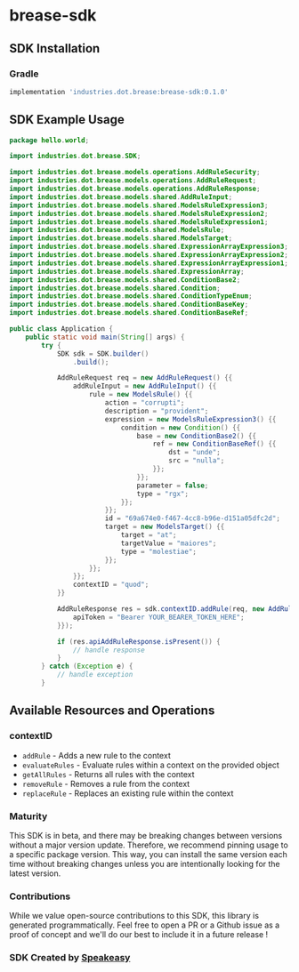 # brease-sdk

<!-- Start SDK Installation -->
## SDK Installation

### Gradle

```groovy
implementation 'industries.dot.brease:brease-sdk:0.1.0'
```
<!-- End SDK Installation -->

## SDK Example Usage
<!-- Start SDK Example Usage -->
```java
package hello.world;

import industries.dot.brease.SDK;

import industries.dot.brease.models.operations.AddRuleSecurity;
import industries.dot.brease.models.operations.AddRuleRequest;
import industries.dot.brease.models.operations.AddRuleResponse;
import industries.dot.brease.models.shared.AddRuleInput;
import industries.dot.brease.models.shared.ModelsRuleExpression3;
import industries.dot.brease.models.shared.ModelsRuleExpression2;
import industries.dot.brease.models.shared.ModelsRuleExpression1;
import industries.dot.brease.models.shared.ModelsRule;
import industries.dot.brease.models.shared.ModelsTarget;
import industries.dot.brease.models.shared.ExpressionArrayExpression3;
import industries.dot.brease.models.shared.ExpressionArrayExpression2;
import industries.dot.brease.models.shared.ExpressionArrayExpression1;
import industries.dot.brease.models.shared.ExpressionArray;
import industries.dot.brease.models.shared.ConditionBase2;
import industries.dot.brease.models.shared.Condition;
import industries.dot.brease.models.shared.ConditionTypeEnum;
import industries.dot.brease.models.shared.ConditionBaseKey;
import industries.dot.brease.models.shared.ConditionBaseRef;

public class Application {
    public static void main(String[] args) {
        try {
            SDK sdk = SDK.builder()
                .build();

            AddRuleRequest req = new AddRuleRequest() {{
                addRuleInput = new AddRuleInput() {{
                    rule = new ModelsRule() {{
                        action = "corrupti";
                        description = "provident";
                        expression = new ModelsRuleExpression3() {{
                            condition = new Condition() {{
                                base = new ConditionBase2() {{
                                    ref = new ConditionBaseRef() {{
                                        dst = "unde";
                                        src = "nulla";
                                    }};
                                }};
                                parameter = false;
                                type = "rgx";
                            }};
                        }};
                        id = "69a674e0-f467-4cc8-b96e-d151a05dfc2d";
                        target = new ModelsTarget() {{
                            target = "at";
                            targetValue = "maiores";
                            type = "molestiae";
                        }};
                    }};
                }};
                contextID = "quod";
            }}            

            AddRuleResponse res = sdk.contextID.addRule(req, new AddRuleSecurity() {{
                apiToken = "Bearer YOUR_BEARER_TOKEN_HERE";
            }});

            if (res.apiAddRuleResponse.isPresent()) {
                // handle response
            }
        } catch (Exception e) {
            // handle exception
        }
```
<!-- End SDK Example Usage -->

<!-- Start SDK Available Operations -->
## Available Resources and Operations


### contextID

* `addRule` - Adds a new rule to the context
* `evaluateRules` - Evaluate rules within a context on the provided object
* `getAllRules` - Returns all rules with the context
* `removeRule` - Removes a rule from the context
* `replaceRule` - Replaces an existing rule within the context
<!-- End SDK Available Operations -->

### Maturity

This SDK is in beta, and there may be breaking changes between versions without a major version update. Therefore, we recommend pinning usage 
to a specific package version. This way, you can install the same version each time without breaking changes unless you are intentionally 
looking for the latest version.

### Contributions

While we value open-source contributions to this SDK, this library is generated programmatically. 
Feel free to open a PR or a Github issue as a proof of concept and we'll do our best to include it in a future release !

### SDK Created by [Speakeasy](https://docs.speakeasyapi.dev/docs/using-speakeasy/client-sdks)
